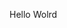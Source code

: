 Hello Wolrd
































































































































































































































































































































































































































































































































































































































































































































